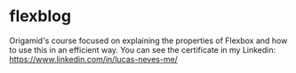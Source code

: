 # flexblog
Origamid's course focused on explaining the properties of Flexbox and how to use this in an efficient way.
You can see the certificate in my Linkedin: https://www.linkedin.com/in/lucas-neves-me/
